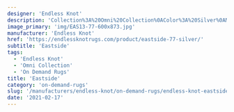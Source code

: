 ```yaml
---
designer: 'Endless Knot'
description: 'Collection%3A%20Omni%20Collection%0AColor%3A%20Silver%0AMaterial%3A%20100%25%20WoolPile%3A%201/8%22Width%3A%2013%272%22Style%3A%20Flatweave%2C%20Geometric'
image_primary: 'img/EAS13-77-600x873.jpg'
manufacturer: 'Endless Knot'
href: 'https://endlessknotrugs.com/product/eastside-77-silver/'
subtitle: 'Eastside'
tags:
  - 'Endless Knot'
  - 'Omni Collection'
  - 'On Demand Rugs'
title: 'Eastside'
category: 'on-demand-rugs'
slug: '/manufacturers/endless-knot/on-demand-rugs/endless-knot-eastside'
date: '2021-02-17'
---
```

